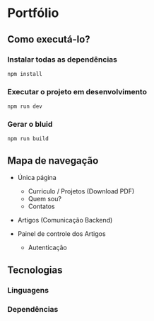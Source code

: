 # Portfólio

## Como executá-lo?

### Instalar todas as dependências

`npm install`

### Executar o projeto em desenvolvimento

`npm run dev`

### Gerar o bluid

`npm run build`

## Mapa de navegação

- Única página
    - Curriculo / Projetos (Download PDF)
    - Quem sou?
    - Contatos

- Artigos (Comunicação Backend)

- Painel de controle dos Artigos
    - Autenticação

## Tecnologias

### Linguagens

### Dependências